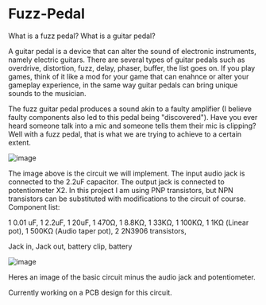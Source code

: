 # Fuzz-Pedal
What is a fuzz pedal? What is a guitar pedal?

A guitar pedal is a device that can alter the sound of electronic instruments, namely electric guitars. There are several types of guitar pedals such as overdrive, distortion, fuzz, delay, phaser, buffer, the list goes on. If you play games, think of it like a mod for your game that can enahnce or alter your gameplay experience, in the same way guitar pedals can bring unique sounds to the musician.

The fuzz guitar pedal produces a sound akin to a faulty amplifier (I believe faulty components also led to this pedal being "discovered"). Have you ever heard someone talk into a mic and someone tells them their mic is clipping? Well with a fuzz pedal, that is what we are trying to achieve to a certain extent. 


![image](https://github.com/ammar3443/Fuzz-Pedal/assets/124750847/7b19b68a-85c5-4b4b-997f-30a442044553)

The image above is the circuit we will implement. The input audio jack is connected to the 2.2uF capacitor. The output jack is connected to potentiometer X2.
In this project I am using PNP transistors, but NPN transistors can be substituted with modifications to the circuit of course.
Component list:

1       0.01 uF,
1       2.2uF,
1       20uF,
1       470Ω,
1       8.8KΩ,
1       33KΩ,
1       100KΩ,
1       1KΩ (Linear pot),
1       500KΩ (Audio taper pot),
2       2N3906 transistors,

Jack in, Jack out, battery clip, battery

![image](https://github.com/ammar3443/Fuzz-Pedal/assets/124750847/3722ab0d-52dd-4f56-afb0-b30fe12aec96)

Heres an image of the basic circuit minus the audio jack and potentiometer.

Currently working on a PCB design for this circuit.
